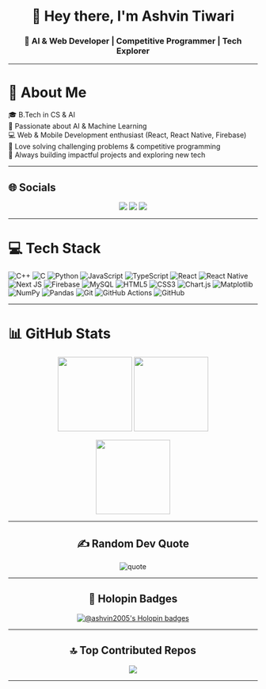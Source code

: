 <h1 align="center">👋 Hey there, I'm Ashvin Tiwari</h1>
<h3 align="center">🚀 AI & Web Developer | Competitive Programmer | Tech Explorer</h3>

---

# 💫 About Me
🎓 B.Tech in CS & AI  
🤖 Passionate about AI & Machine Learning  
💻 Web & Mobile Development enthusiast (React, React Native, Firebase)  
🧩 Love solving challenging problems & competitive programming  
🚀 Always building impactful projects and exploring new tech  

---

## 🌐 Socials
<p align="center">
  <a href="https://instagram.com/ashnotvin" target="_blank"><img src="https://img.shields.io/badge/Instagram-%23E4405F.svg?logo=Instagram&logoColor=white"/></a>
  <a href="https://linkedin.com/in/ashvin-tiwari" target="_blank"><img src="https://img.shields.io/badge/LinkedIn-%230077B5.svg?logo=linkedin&logoColor=white"/></a>
  <a href="mailto:ashvintiwari161@gmail.com"><img src="https://img.shields.io/badge/Email-D14836?logo=gmail&logoColor=white"/></a>
</p>

---

# 💻 Tech Stack
<p align="center">

![C++](https://img.shields.io/badge/c++-%2300599C.svg?style=for-the-badge&logo=c%2B%2B&logoColor=white)
![C](https://img.shields.io/badge/c-%2300599C.svg?style=for-the-badge&logo=c&logoColor=white)
![Python](https://img.shields.io/badge/python-3670A0?style=for-the-badge&logo=python&logoColor=ffdd54)
![JavaScript](https://img.shields.io/badge/javascript-%23323330.svg?style=for-the-badge&logo=javascript&logoColor=%23F7DF1E)
![TypeScript](https://img.shields.io/badge/typescript-%23007ACC.svg?style=for-the-badge&logo=typescript&logoColor=white)
![React](https://img.shields.io/badge/react-%2320232a.svg?style=for-the-badge&logo=react&logoColor=%2361DAFB)
![React Native](https://img.shields.io/badge/react_native-%2320232a.svg?style=for-the-badge&logo=react&logoColor=%2361DAFB)
![Next JS](https://img.shields.io/badge/Next-black?style=for-the-badge&logo=next.js&logoColor=white)
![Firebase](https://img.shields.io/badge/firebase-%23039BE5.svg?style=for-the-badge&logo=firebase)
![MySQL](https://img.shields.io/badge/mysql-4479A1.svg?style=for-the-badge&logo=mysql&logoColor=white)
![HTML5](https://img.shields.io/badge/html5-%23E34F26.svg?style=for-the-badge&logo=html5&logoColor=white)
![CSS3](https://img.shields.io/badge/css3-%231572B6.svg?style=for-the-badge&logo=css3&logoColor=white)
![Chart.js](https://img.shields.io/badge/chart.js-F5788D.svg?style=for-the-badge&logo=chart.js&logoColor=white)
![Matplotlib](https://img.shields.io/badge/Matplotlib-%23ffffff.svg?style=for-the-badge&logo=Matplotlib&logoColor=black)
![NumPy](https://img.shields.io/badge/numpy-%23013243.svg?style=for-the-badge&logo=numpy&logoColor=white)
![Pandas](https://img.shields.io/badge/pandas-%23150458.svg?style=for-the-badge&logo=pandas&logoColor=white)
![Git](https://img.shields.io/badge/git-%23F05033.svg?style=for-the-badge&logo=git&logoColor=white)
![GitHub Actions](https://img.shields.io/badge/github%20actions-%232671E5.svg?style=for-the-badge&logo=githubactions&logoColor=white)
![GitHub](https://img.shields.io/badge/github-%23121011.svg?style=for-the-badge&logo=github&logoColor=white)

</p>

---

# 📊 GitHub Stats
<p align="center">
  <img src="https://github-readme-stats.vercel.app/api?username=ashvin2005&theme=dark&hide_border=false&include_all_commits=true&count_private=true" height="150px"/>
  <img src="https://streak-stats.demolab.com?user=ashvin2005&theme=dark&hide_border=false" height="150px"/>
</p>

<p align="center">
  <img src="https://github-readme-stats.vercel.app/api/top-langs/?username=ashvin2005&theme=dark&hide_border=false&layout=compact" height="150px"/>
</p>

---

<h2 align="center">✍️ Random Dev Quote</h2>
<p align="center">
  <img src="https://quotes-github-readme.vercel.app/api?type=horizontal&theme=dark" alt="quote"/>
</p>

---

<h2 align="center">🧠 Holopin Badges</h2>
<p align="center">
  <a href="https://holopin.io/@ashvin2005">
    <img src="https://holopin.me/ashvin2005" alt="@ashvin2005's Holopin badges"/>
  </a>
</p>

---

<h2 align="center">🔝 Top Contributed Repos</h2>
<p align="center">
  <img src="https://github-contributor-stats.vercel.app/api?username=ashvin2005&limit=5&theme=dark&combine_all_yearly_contributions=true"/>
</p>

---

